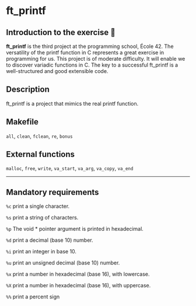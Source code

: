 # ft_printf

## Introduction to the exercise 👋

**ft_printf** is the third project at the programming school, École 42. The versatility of the printf function in C represents a great exercise in programming for
us. This project is of moderate difficulty. It will enable we to discover variadic functions in C.
The key to a successful ft_printf is a well-structured and good extensible code.

## Description
ft_printf is a project that mimics the real printf function.

## Makefile
```all```, ```clean```, ```fclean```, ```re```, ```bonus```
## External functions
```malloc```, ```free```, ```write```, ```va_start```, ```va_arg```, ```va_copy```, ```va_end```

---
## Mandatory requirements
```%c``` print a single character.

```%s``` print a string of characters.

```%p``` The void * pointer argument is printed in hexadecimal.

```%d``` print a decimal (base 10) number.

```%i``` print an integer in base 10.

```%u``` print an unsigned decimal (base 10) number.

```%x``` print a number in hexadecimal (base 16), with lowercase.

```%X``` print a number in hexadecimal (base 16), with uppercase.

```%%``` print a percent sign

